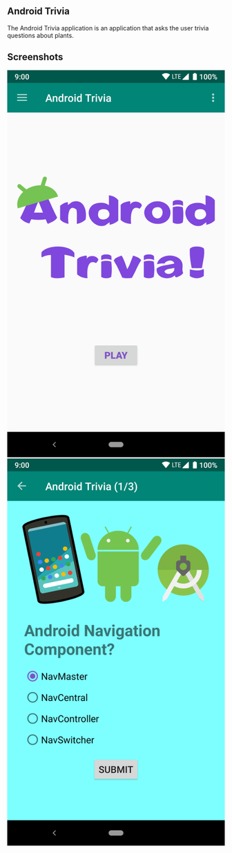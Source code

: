 ## Android Trivia 

The Android Trivia application is an application that asks the user trivia questions about plants.  
## Screenshots

![Screenshot1](screenshots/screen_1.png) ![Screenshot2](screenshots/screen_2.png)
